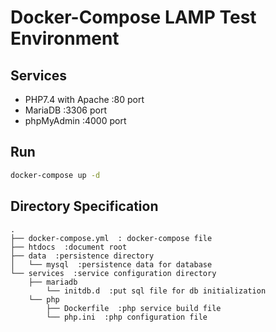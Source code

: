 # Docker-Compose LAMP Test Environment

## Services
* PHP7.4 with Apache :80 port
* MariaDB :3306 port
* phpMyAdmin :4000 port

## Run
```bash
docker-compose up -d
```

## Directory Specification
```
.
├── docker-compose.yml  : docker-compose file
├── htdocs  :document root
├── data  :persistence directory
│   └── mysql  :persistence data for database
└── services  :service configuration directory
    ├── mariadb
        └── initdb.d  :put sql file for db initialization
    └── php
        ├── Dockerfile  :php service build file
        └── php.ini  :php configuration file
```